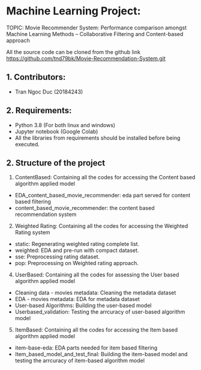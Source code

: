 # Machine Learning Project: 

TOPIC: Movie Recommender System: Performance comparison amongst Machine Learning Methods – Collaborative Filtering and Content-based approach

All the source code can be cloned from the github link 
https://github.com/tnd79bk/Movie-Recommendation-System.git

## 1. Contributors:

- Tran Ngoc Duc (20184243)

## 2. Requirements:
- Python 3.8 (For both linux and windows)
- Jupyter notebook (Google Colab)
- All the libraries from requirements should be installed before being 
executed.

## 2. Structure of the project
1. ContentBased: Containing all the codes for accessing the Content based algorithm applied model
- EDA_content_based_movie_recommender: eda part served for content based filtering
- content_based_movie_recommender: the content based recommendation system
2. Weighted Rating: Containing all the codes for accessing the Weighted Rating system
- static: Regenerating weighted rating complete list.
- weighted: EDA and pre-run with compact dataset.
- sse: Preprocessing rating dataset.
- pop: Preprocessing on Weighted rating approach.
4. UserBased: Containing all the codes for assessing the User based algorithm applied model
- Cleaning data - movies metadata: Cleaning the metadata dataset
- EDA - movies metadata: EDA for metadata dataset 
- User-based Algorithms: Building the user-based model
- Userbased_validation: Testing the arrcuracy of user-based algorithm model 
5. ItemBased: Containing all the codes for accessing the Item based algorithm applied model
- item-base-eda: EDA parts needed for item based filtering
- Item_based_model_and_test_final: Building the item-based model and testing the arrcuracy of item-based algorithm model 
